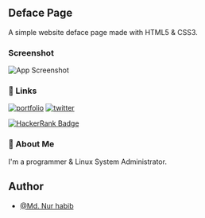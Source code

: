 
## Deface Page

A simple website deface page made with HTML5 & CSS3.


### Screenshot

![App Screenshot](./ss.png)

### 🔗 Links
[![portfolio](https://img.shields.io/badge/my_portfolio-000?style=for-the-badge&logo=ko-fi&logoColor=white)](https://thenurhabib.github.io/i/)
[![twitter](https://img.shields.io/badge/twitter-1DA1F2?style=for-the-badge&logo=twitter&logoColor=white)](https://twitter.com/mdnurhabib12)

[![HackerRank Badge](https://img.shields.io/badge/-Hackerrank-2EC866?style=for-the-badge&logo=HackerRank&logoColor=whitelogo=twitter&logoColor=white&link=https://hackerRank.com/thenurhabib)](https://hackerrank.com/thenurhabib)


### 🚀 About Me
I'm a programmer & Linux System Administrator.




## Author

- [@Md. Nur habib](https://www.github.com/thenurhabib)

